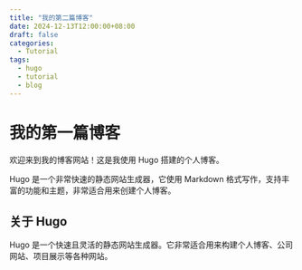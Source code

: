 ```yaml
---
title: "我的第二篇博客"
date: 2024-12-13T12:00:00+08:00
draft: false
categories:
  - Tutorial
tags:
  - hugo
  - tutorial
  - blog
---
```


# 我的第一篇博客

欢迎来到我的博客网站！这是我使用 Hugo 搭建的个人博客。

Hugo 是一个非常快速的静态网站生成器，它使用 Markdown 格式写作，支持丰富的功能和主题，非常适合用来创建个人博客。

## 关于 Hugo

Hugo 是一个快速且灵活的静态网站生成器。它非常适合用来构建个人博客、公司网站、项目展示等各种网站。
